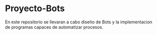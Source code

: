 # Proyecto-Bots
En este repositorio se llevaran a cabo diseño de Bots y la implementacion de programas capaces de automatizar procesos.
